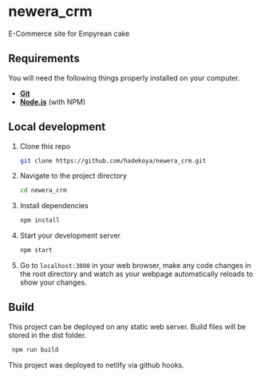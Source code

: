 # newera_crm

E-Commerce site for Empyrean cake

## Requirements

You will need the following things properly installed on your computer.

- **[Git](https://git-scm.com/)**
- **[Node.js](https://nodejs.org/)** (with NPM)

## Local development

1. Clone this repo
   ```sh
   git clone https://github.com/hadekoya/newera_crm.git
   ```
2. Navigate to the project directory
   ```sh
   cd newera_crm
   ```
3. Install dependencies
   ```sh
   npm install
   ```
4. Start your development server
   ```sh
   npm start
   ```
5. Go to `localhost:3000` in your web browser, make any code changes in the root directory and watch as your webpage automatically reloads to show your changes.

## Build

This project can be deployed on any static web server. Build files will be stored in the dist folder.

```sh
 npm run build
```

This project was deployed to netlify via github hooks.
